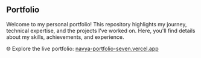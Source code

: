 ## Portfolio
Welcome to my personal portfolio! This repository highlights my journey, technical expertise, and the projects I’ve worked on. Here, you'll find details about my skills, achievements, and experience.

🌐 Explore the live portfolio: [navya-portfolio-seven.vercel.app](https://navya-portfolio-seven.vercel.app/)
